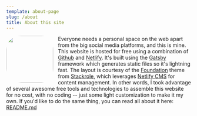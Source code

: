 ```yaml
---
template: about-page
slug: /about
title: About this site
---
```

<img src="/assets/cdh-ponders.jpg" align="left" style="padding:0 10px 0 0; border-radius: 30%;" height="128px"/>

Everyone needs a personal space on the web apart from the big social media platforms, and this is mine. This website is hosted for free using a combination of [Github](https://github.com/) and [Netlify](https://www.netlify.com/). It's built using the [Gatsby](https://www.gatsbyjs.com/) framework which generates static files so it's lightning fast. The layout is courtesy of the [Foundation](https://github.com/stackrole/gatsby-starter-foundation) theme from [Stackrole](https://stackrole.com/), which leverages [Netlify CMS](https://www.netlifycms.org/) for content management. In other words, I took advantage of several awesome free tools and technologies to assemble this website for no cost, with no coding -- just some light customization to make it my own. If you'd like to do the same thing, you can read all about it here:  [README.md](https://github.com/stackrole/gatsby-starter-foundation/blob/main/README.md)